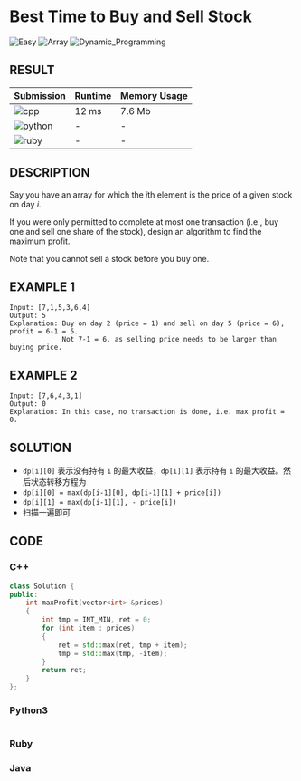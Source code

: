 # Best Time to Buy and Sell Stock

![Easy](https://img.shields.io/badge/-Easy-5cb85c.svg) ![Array](https://img.shields.io/badge/数组-Array-007ec6.svg) ![Dynamic_Programming](https://img.shields.io/badge/动态规划-Dynamic_Programming-007ec6.svg)

## RESULT

| Submission                                                        | Runtime | Memory Usage |
| ----------------------------------------------------------------- | ------- | ------------ |
| ![cpp](https://img.shields.io/badge/leetcode121-cpp-f34b7d.svg)   | 12 ms   | 7.6 Mb       |
| ![python](https://img.shields.io/badge/leetcode121-py-3572A5.svg) | -       | -            |
| ![ruby](https://img.shields.io/badge/leetcode121-rb-701516.svg)   | -       | -            |

## DESCRIPTION

Say you have an array for which the *i*th element is the price of a given stock on day *i*.

If you were only permitted to complete at most one transaction (i.e., buy one and sell one share of the stock), design an algorithm to find the maximum profit.

Note that you cannot sell a stock before you buy one.

## EXAMPLE 1

```plain
Input: [7,1,5,3,6,4]
Output: 5
Explanation: Buy on day 2 (price = 1) and sell on day 5 (price = 6), profit = 6-1 = 5.
             Not 7-1 = 6, as selling price needs to be larger than buying price.
```

## EXAMPLE 2

```plain
Input: [7,6,4,3,1]
Output: 0
Explanation: In this case, no transaction is done, i.e. max profit = 0.
```

## SOLUTION

* `dp[i][0]` 表示没有持有 `i` 的最大收益，`dp[i][1]` 表示持有 `i` 的最大收益。然后状态转移方程为
* `dp[i][0] = max(dp[i-1][0], dp[i-1][1] + price[i])`
* `dp[i][1] = max(dp[i-1][1], - price[i])`
* 扫描一遍即可

## CODE

### C++

```cpp
class Solution {
public:
    int maxProfit(vector<int> &prices)
    {
        int tmp = INT_MIN, ret = 0;
        for (int item : prices)
        {
            ret = std::max(ret, tmp + item);
            tmp = std::max(tmp, -item);
        }
        return ret;
    }
};
```

### Python3

```python
```

### Ruby

### Java

